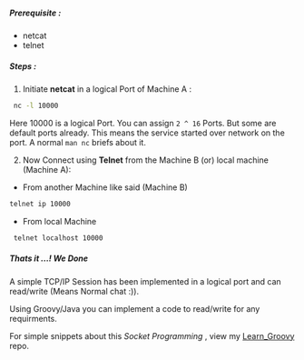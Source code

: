 ##### Prerequisite  :

 - netcat
 - telnet
 
##### Steps :

 1. Initiate **netcat** in a logical Port of Machine A :
 ```sh
  nc -l 10000
 ```
 Here 10000 is a logical Port. You can assign `2 ^ 16` Ports. But some are default ports already.
 This means the service started over network on the port. A normal `man nc` briefs about it.
 
 2. Now Connect using **Telnet** from the Machine B (or) local machine (Machine A):
    
  - From another Machine like said (Machine B)
  ```sh
  telnet ip 10000
  ```
  - From local Machine
  ```sh
   telnet localhost 10000
  ```

##### Thats it ...! We Done

A simple TCP/IP Session has been implemented in a logical port and can read/write (Means Normal chat :)).

Using Groovy/Java you can implement a code to read/write for any requirments.

For simple snippets about this *Socket Programming* , view my [Learn_Groovy](https://github.com/Bhanuchander210/Learn_Groovy/tree/master/Chapter_1%20-%20Basic_Initiatives/Socket) repo.
